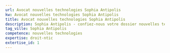 ```yaml
---
url: Avocat nouvelles technologies Sophia Antipolis
kw: Avocat nouvelles technologies Sophia Antipolis
title: Avocat nouvelles technologies Sophia Antipolis
description: Sophia Antipolis - confiez-nous votre dossier nouvelles technologies
tag_ville: Sophia Antipolis
competence: nouvelles technologies
expertise: droit-ntic
extertise_id: 1
---
```

